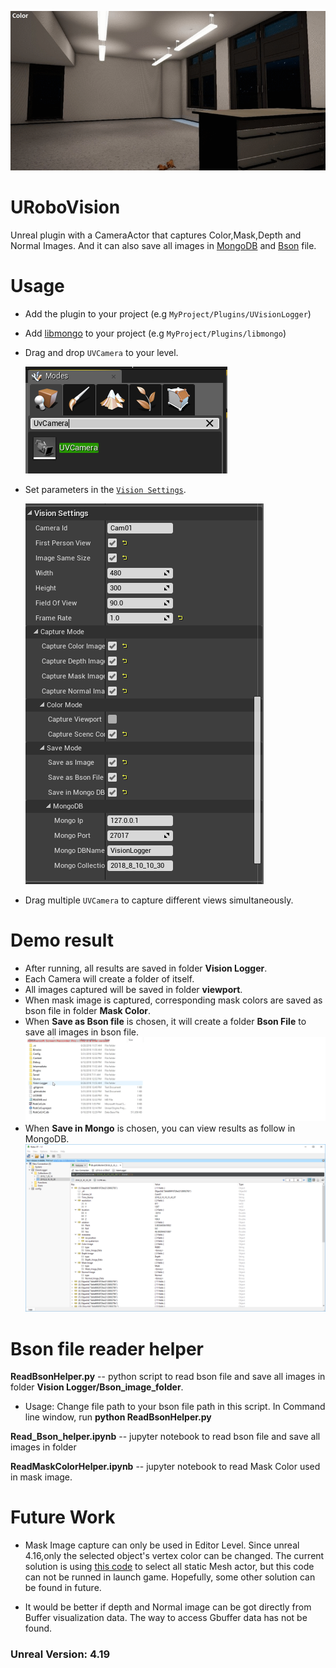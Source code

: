 ![](Documentation/Img/UVisionLogger.gif)

# URoboVision

Unreal plugin with a CameraActor that captures Color,Mask,Depth and Normal Images. And it can also save all images in [MongoDB](https://www.mongodb.com/) and [Bson](http://bsonspec.org/) file.

# Usage
*  Add the plugin to your project (e.g `MyProject/Plugins/UVisionLogger`)
*  Add [libmongo](https://github.com/robcog-iai/libmongo) to your project (e.g `MyProject/Plugins/libmongo`)
*  Drag and drop `UVCamera` to your level.

    ![](Documentation/Img/UVCamera.PNG)
    
*  Set parameters in the [`Vision Settings`](Documentation/VisionSetting.md).

    ![](Documentation/Img/Setting.PNG)
    
*  Drag multiple `UVCamera` to capture different views simultaneously.

# Demo result

* After running, all results are saved in folder **Vision Logger**. 
* Each Camera will create a folder of itself. 
* All images captured will be saved in folder **viewport**.
* When mask image is captured, corresponding mask colors are saved as bson file in folder **Mask Color**. 
* When **Save as Bson file** is chosen, it will create a folder **Bson File** to save all images in bson file.
![](Documentation/Img/Demo_result.gif)
* When **Save in Mongo** is chosen, you can view results as follow in MongoDB.
![](Documentation/Img/Mongo_result.png)

# Bson file reader helper

**ReadBsonHelper.py** -- python script to read bson file and save all images in folder **Vision Logger/Bson_image_folder**.
* Usage: Change file path to your bson file path in this script. In Command line window, run **python ReadBsonHelper.py**

**Read_Bson_helper.ipynb** -- jupyter notebook to read bson file and save all images in folder 

**ReadMaskColorHelper.ipynb** -- jupyter notebook to read Mask Color used in mask image.

# Future Work

* Mask Image capture can only be used in Editor Level. Since unreal 4.16,only the selected object's vertex color can be changed. The current solution is using [this code](https://github.com/guanjianyu/URoboVision/blob/guan/Source/UVisionLogger/Private/UVCamera.cpp#L872) to select all static Mesh actor, but this code can not be runned in launch game. Hopefully, some other solution can be found in future.

* It would be better if depth and Normal image can be got directly from Buffer visualization data. The way to access Gbuffer data has not be found. 

### Unreal Version: 4.19 
